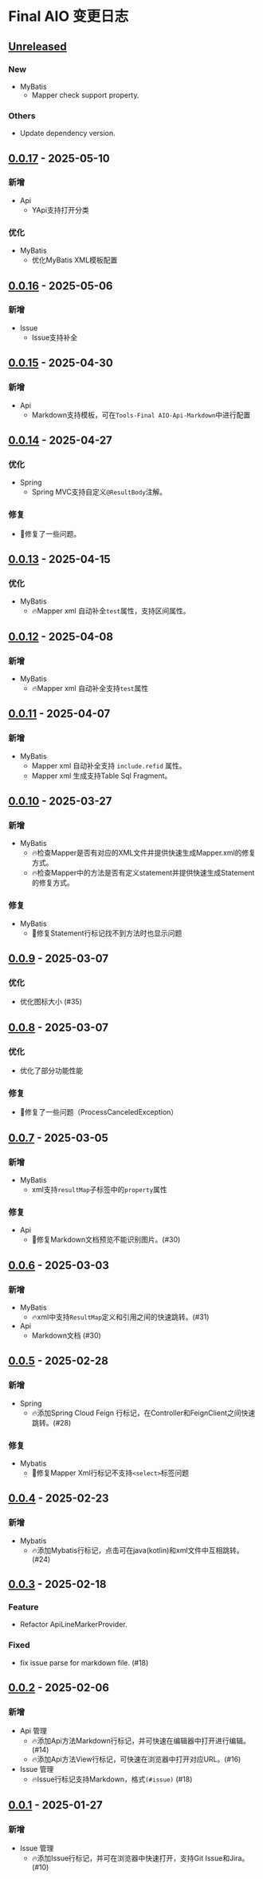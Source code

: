 <!-- Keep a Changelog guide -> https://keepachangelog.com -->

# Final AIO 变更日志

## [Unreleased]

### New

- MyBatis
  - Mapper check support property.

### Others

- Update dependency version.

## [0.0.17] - 2025-05-10

### 新增

- Api
  - YApi支持打开分类

### 优化

- MyBatis
  - 优化MyBatis XML模板配置

## [0.0.16] - 2025-05-06

### 新增

- Issue
  - Issue支持补全

## [0.0.15] - 2025-04-30

### 新增

- Api
  - Markdown支持模板，可在`Tools-Final AIO-Api-Markdown`中进行配置

## [0.0.14] - 2025-04-27

### 优化

- Spring
  - Spring MVC支持自定义`@ResultBody`注解。

### 修复

- 🐛修复了一些问题。

## [0.0.13] - 2025-04-15

### 优化

- MyBatis
  - 🔥Mapper xml 自动补全`test`属性，支持区间属性。

## [0.0.12] - 2025-04-08

### 新增

- MyBatis
  - 🔥Mapper xml 自动补全支持`test`属性

## [0.0.11] - 2025-04-07

### 新增

- MyBatis
  - Mapper xml 自动补全支持 `include.refid` 属性。
  - Mapper xml 生成支持Table Sql Fragment。

## [0.0.10] - 2025-03-27

### 新增

- MyBatis
  - 🔥检查Mapper是否有对应的XML文件并提供快速生成Mapper.xml的修复方式。
  - 🔥检查Mapper中的方法是否有定义statement并提供快速生成Statement的修复方式。

### 修复

- MyBatis
  - 🐛修复Statement行标记找不到方法时也显示问题

## [0.0.9] - 2025-03-07

### 优化

- 优化图标大小 (#35)

## [0.0.8] - 2025-03-07

### 优化

- 优化了部分功能性能

### 修复

- 🐛修复了一些问题（ProcessCanceledException）

## [0.0.7] - 2025-03-05

### 新增

- MyBatis
  - xml支持`resultMap`子标签中的`property`属性

### 修复

- Api
  - 🐛修复Markdown文档预览不能识别图片。(#30)

## [0.0.6] - 2025-03-03

### 新增

- MyBatis
  - 🔥xml中支持`ResultMap`定义和引用之间的快速跳转。(#31)
- Api
  - Markdown文档 (#30)

## [0.0.5] - 2025-02-28

### 新增

- Spring
  - 🔥添加Spring Cloud Feign 行标记，在Controller和FeignClient之间快速跳转。(#28)

### 修复

- Mybatis
  - 🐛修复Mapper Xml行标记不支持`<select>`标签问题

## [0.0.4] - 2025-02-23

### 新增

- Mybatis
  - 🔥添加Mybatis行标记，点击可在java(kotlin)和xml文件中互相跳转。(#24)

## [0.0.3] - 2025-02-18

### Feature

- Refactor ApiLineMarkerProvider.

### Fixed

- fix issue parse for markdown file. (#18)

## [0.0.2] - 2025-02-06

### 新增

- Api 管理
  - 🔥添加Api方法Markdown行标记，并可快速在编辑器中打开进行编辑。(#14) 
  - 🔥添加Api方法View行标记，可快速在浏览器中打开对应URL。(#16)
- Issue 管理
  - 🔥Issue行标记支持Markdown，格式`(#issue)` (#18)

## [0.0.1] - 2025-01-27

### 新增

- Issue 管理
  - 🔥添加Issue行标记，并可在浏览器中快速打开，支持Git Issue和Jira。(#10)

[Unreleased]: https://github.com/iimik/final-aio/compare/v0.0.18...HEAD
[0.0.18]: https://github.com/iimik/final-aio/compare/v0.0.17...v0.0.18
[0.0.17]: https://github.com/iimik/final-aio/compare/v0.0.16...v0.0.17
[0.0.16]: https://github.com/iimik/final-aio/compare/v0.0.15...v0.0.16
[0.0.15]: https://github.com/iimik/final-aio/compare/v0.0.14...v0.0.15
[0.0.14]: https://github.com/iimik/final-aio/compare/v0.0.13...v0.0.14
[0.0.13]: https://github.com/iimik/final-aio/compare/v0.0.12...v0.0.13
[0.0.12]: https://github.com/iimik/final-aio/compare/v0.0.11...v0.0.12
[0.0.11]: https://github.com/iimik/final-aio/compare/v0.0.10...v0.0.11
[0.0.10]: https://github.com/iimik/final-aio/compare/v0.0.9...v0.0.10
[0.0.9]: https://github.com/iimik/final-aio/compare/v0.0.8...v0.0.9
[0.0.8]: https://github.com/iimik/final-aio/compare/v0.0.7...v0.0.8
[0.0.7]: https://github.com/iimik/final-aio/compare/v0.0.6...v0.0.7
[0.0.6]: https://github.com/iimik/final-aio/compare/v0.0.5...v0.0.6
[0.0.5]: https://github.com/iimik/final-aio/compare/v0.0.4...v0.0.5
[0.0.4]: https://github.com/iimik/final-aio/compare/v0.0.3...v0.0.4
[0.0.3]: https://github.com/iimik/final-aio/compare/v0.0.2...v0.0.3
[0.0.2]: https://github.com/iimik/final-aio/compare/v0.0.1...v0.0.2
[0.0.1]: https://github.com/iimik/final-aio/commits/v0.0.1
